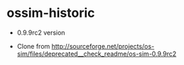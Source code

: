 ossim-historic
==============

* 0.9.9rc2 version

* Clone from http://sourceforge.net/projects/os-sim/files/deprecated__check_readme/os-sim-0.9.9rc2

